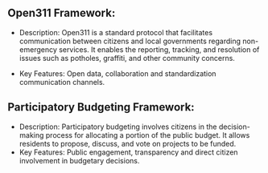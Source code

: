 ## Open311 Framework:
 - Description: Open311 is a standard protocol that facilitates communication between citizens and local governments regarding non-emergency services. It enables the reporting, tracking, and resolution of issues
   such as potholes, graffiti, and other community concerns.

 - Key Features: Open data, collaboration and standardization communication channels.

## Participatory Budgeting Framework:
 - Description: Participatory budgeting involves citizens in the decision-making process for allocating a portion of the public budget. It allows residents to propose, discuss, and vote on projects to be funded.
 - Key Features: Public engagement, transparency and direct citizen involvement in budgetary decisions.
